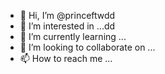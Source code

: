- 👋 Hi, I’m @princeftwdd
- 👀 I’m interested in ...dd
- 🌱 I’m currently learning ...
- 💞️ I’m looking to collaborate on ...
- 📫 How to reach me ...

<!---
princeftw/princeftw is a ✨ special ✨ repository because its `README.md` (this file) appears on your GitHub profile.
You can click the Preview link to take a look at your changes.
--->
